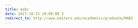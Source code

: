 ```yaml
---
title: mabc
date: 2017-10-31 18:00:00 Z
redirect_to: http://www.masters.edu/academics/graduate/MABS
---
```


